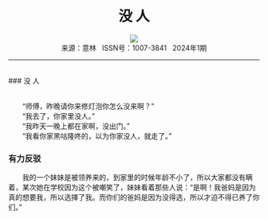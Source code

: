 # <center>没 人</center>

<div align=center><img src="http://fslib.vip.qikan.cn/img.ashx?key=%d7%f7%d5%df%a3%ba"></div>

<center>来源：意林   ISSN号：1007-3841   2024年1期</center>

* * *

<br>### 没 人

  
<br>　　“师傅，昨晚请你来修灯泡你怎么没来啊？”  
　　“我去了，你家里没人。”  
　　“我昨天一晚上都在家啊，没出门。”  
　　“我看你家黑咕隆咚的，以为你家没人，就走了。”

### 有力反驳

  
　　我的一个妹妹是被领养来的，到家里的时候年龄不小了，所以大家都没有瞒着，某次她在学校因为这个被嘲笑了，妹妹看着那些人说：“是啊！我爸妈是因为真的想要我，所以选擇了我。而你们的爸妈是因为没得选，所以才迫不得已养了你们。”
